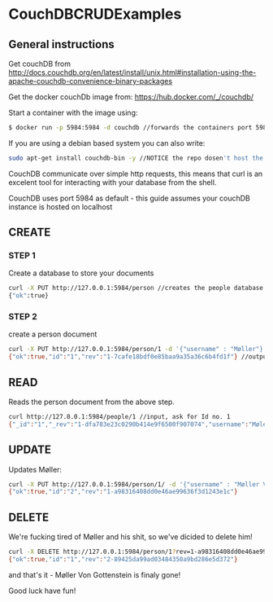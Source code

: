 # CouchDBCRUDExamples

## General instructions
Get couchDB from http://docs.couchdb.org/en/latest/install/unix.html#installation-using-the-apache-couchdb-convenience-binary-packages

Get the docker couchDb image from: https://hub.docker.com/_/couchdb/

Start a container with the image using:
```sh
$ docker run -p 5984:5984 -d couchdb //forwards the containers port 5984, so you can access it on your localhost
```

If you are using a debian based system you can also write:
```sh
sudo apt-get install couchdb-bin -y //NOTICE the repo dosen't host the newest version.
```

CouchDB communicate over simple http requests, this means that curl is an excelent tool for interacting with your
database from the shell.

CouchDB uses port 5984 as default - this guide assumes your couchDB instance is hosted on localhost

## CREATE
### STEP 1
Create a database to store your documents

```sh
curl -X PUT http://127.0.0.1:5984/person //creates the people database
{"ok":true}
```

### STEP 2
create a person document
```sh
curl -X PUT http://127.0.0.1:5984/person/1 -d '{"username" : "Møller"}' //input, gives Møller the id 1
{"ok":true,"id":"1","rev":"1-7cafe18bdf0e85baa9a35a36c6b4fd1f"} //output if succesful
```


## READ
Reads the person document from the above step.
```sh
curl http://127.0.0.1:5984/people/1 //input, ask for Id no. 1
{"_id":"1","_rev":"1-dfa783e23c0290b414e9f6500f907074","username":"Møler"} //output
```

## UPDATE
Updates Møller:
```sh
curl -X PUT http://127.0.0.1:5984/person/1/ -d '{"username" : "Møller Von Gokkenstein" , "_rev" : "1-dfa783e23c0290b414e9f6500f907074"}'
{"ok":true,"id":"2","rev":"1-a98316408dd0e46ae99636f3d1243e1c"}
```

## DELETE
We're fucking tired of Møller and his shit, so we've dicided to delete him!
```sh
curl -X DELETE http://127.0.0.1:5984/person/1?rev=1-a98316408dd0e46ae99636f3d1243e1c
{"ok":true,"id":"1","rev":"2-89425da99ad03484350a9bd286e5d372"}
```
and that's it - Møller Von Gottenstein is finaly gone!


Good luck have fun!
